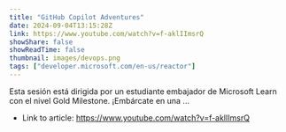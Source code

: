 ```yaml
---
title: "GitHub Copilot Adventures"
date: 2024-09-04T13:15:28Z
link: https://www.youtube.com/watch?v=f-aklIImsrQ
showShare: false
showReadTime: false
thumbnail: images/devops.png
tags: ["developer.microsoft.com/en-us/reactor"]
---
```

Esta sesión está dirigida por un estudiante embajador de Microsoft Learn con el nivel Gold Milestone. ¡Embárcate en una ...

- Link to article: https://www.youtube.com/watch?v=f-aklIImsrQ